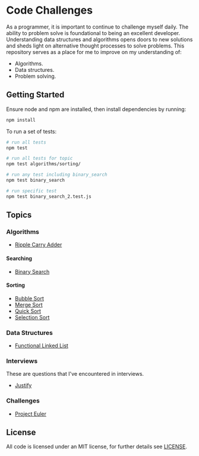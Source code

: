 # Code Challenges

As a programmer, it is important to continue to challenge myself daily. The ability to problem solve is foundational to being an excellent developer. Understanding data structures and algorithms opens doors to new solutions and sheds light on alternative thought processes to solve problems. This repository serves as a place for me to improve on my understanding of:

- Algorithms.
- Data structures.
- Problem solving.

## Getting Started

Ensure node and npm are installed, then install dependencies by running:

```bash
npm install
```

To run a set of tests:

```sh
# run all tests
npm test

# run all tests for topic
npm test algorithms/sorting/

# run any test including binary_search
npm test binary_search

# run specific test
npm test binary_search_2.test.js
```

## Topics

### Algorithms

- [Ripple Carry Adder](/algorithms/ripple_carry_adder)

#### Searching

- [Binary Search](/algorithms/searching/binary_search)

#### Sorting

- [Bubble Sort](/algorithms/sorting/bubble_sort)
- [Merge Sort](/algorithms/sorting/merge_sort)
- [Quick Sort](/algorithms/sorting/quick_sort)
- [Selection Sort](/algorithms/sorting/selection_sort)

### Data Structures

- [Functional Linked List](/data_structures/functional_linked_list/)

### Interviews

These are questions that I've encountered in interviews.

- [Justify](/interviews/justify)

### Challenges

- [Project Euler](/project_euler/)

## License

All code is licensed under an MIT license, for further details see [LICENSE](/LICENSE).
